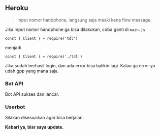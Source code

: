 ## Heroku

> Input nomor handphone, langsung saja meski kena flow message.

Jika input nomor handphone ga bisa dilakukan, coba ganti di `main.js`

    const { Client } = require('tdl')

menjadi

    const { Client } = require('./tdl')

Jika sudah berhasil login, dan ada error bisa balikin lagi. 
Kalau ga error ya udah gpp yang mana saja.

### Bot API

Bot API sukses dan lancar.

### Userbot

Silakan disesuaikan agar bisa berjalan.

**Kabari ya, biar saya update.**